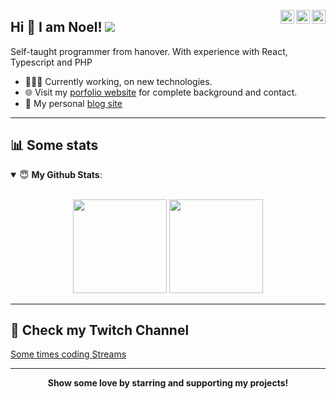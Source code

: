 <a href="https://twitter.com/nbankhnvr" target="_blank" rel="nofollow"><img align="right" alt="Noels's Twitter" width="22px" src="https://cdn.jsdelivr.net/npm/simple-icons@v3/icons/twitter.svg" /></a><a href="https://www.linkedin.com/in/noel-bank" target="_blank" rel="nofollow"><img align="right" alt="Noel's Linkdein" width="22px" src="https://cdn.jsdelivr.net/npm/simple-icons@v3/icons/linkedin.svg" /></a><a href="https://www.instagram.com/noel.bank" target="_blank" rel="nofollow"><img align="right" alt="Noel's Insta" width="22px" src="https://cdn.jsdelivr.net/npm/simple-icons@v3/icons/instagram.svg" /></a>

## Hi 👋 I am Noel! ![](https://komarev.com/ghpvc/?username=noelbank&color=4d2860)

Self-taught programmer from hanover. With experience with React, Typescript and PHP

- 👨🏽‍💻 Currently working, on new technologies. 
- 🌐 Visit my [porfolio website](https://nbank.dev/) for complete background and contact.
- 👋 My personal [blog site](https://nbank.dev/blog/)

---

## 📊 Some stats

<details open>
 <summary> 😇 <b>My Github Stats</b>: </summary>
<br>
<p align = "center">
  <img height="150em" src="https://github-readme-stats.vercel.app/api/?username=noelbank&show_icons=true&theme=onedark&count_private=true&include_all_commits=true" />
  <img height="150em" src="https://github-readme-stats.vercel.app/api/top-langs?username=noelbank&show_icons=true&theme=onedark&count_private=true&layout=compact&hide=java,html" />
</p>

</details>

---

## 🎥 Check my Twitch Channel 

[Some times coding Streams](https://twitch.nbank.dev)

---

<p align = "center">
 <b>Show some love by starring and supporting my projects!</b>
</p>
